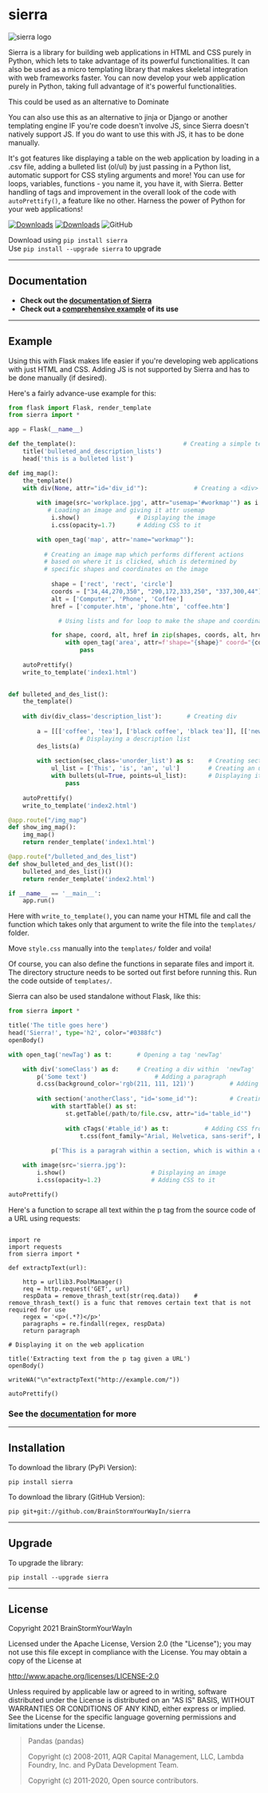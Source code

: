 # sierra

![sierra logo](https://github.com/BrainStormYourWayIn/sierra/blob/main/logo.jpg)

Sierra is a library for building web applications in HTML and CSS purely in Python, which lets to take advantage of its powerful functionalities. It can also be used as a micro templating library that makes skeletal integration with web frameworks faster. You can now develop your web application purely in Python, taking full advantage of it's powerful functionalities.   

This could be used as an alternative to Dominate

You can also use this as an alternative to jinja or Django or another templating engine IF you're code doesn't involve JS, since Sierra doesn't natively support JS. If you do want to use this with JS, it has to be done manually.

It's got features like displaying a table on the web application by loading in a .csv file, adding a bulleted list (ol/ul) by just passing in a Python list, automatic support for CSS styling arguments and more! You can use for loops, variables, functions - you name it, you have it, with Sierra. Better handling of tags and improvement in the overall look of the code with `autoPrettify()`, a feature like no other. Harness the power of Python for your web applications!

[![Downloads](https://pepy.tech/badge/sierra)](https://pepy.tech/project/sierra)
[![Downloads](https://pepy.tech/badge/sierra/month)](https://pepy.tech/project/sierra)
![GitHub](https://img.shields.io/github/license/BrainStormYourWayIn/sierra?color=blue)

Download using `pip install sierra`   
Use `pip install --upgrade sierra` to upgrade

________________________________

## Documentation

- **Check out the [documentation of Sierra](https://brainstormyourwayin.github.io/sierra.github.io/)**
- **Check out a [comprehensive example](https://github.com/BrainStormYourWayIn/sierra_doc/blob/main/doc.py) of its use**

________________________________

## Example

Using this with Flask makes life easier if you're developing web applications with just HTML and CSS. Adding JS is not supported by Sierra and has to be done manually (if desired).

Here's a fairly advance-use example for this:

```python
from flask import Flask, render_template
from sierra import *

app = Flask(__name__)

def the_template():                              # Creating a simple template
    title('bulleted_and_description_lists')
    head('this is a bulleted list')

def img_map():
    the_template()
    with div(None, attr="id='div_id'"):             # Creating a <div> with id='div_id'
    
        with image(src='workplace.jpg', attr="usemap='#workmap'") as i:  
           # Loading an image and giving it attr usemap
            i.show()                # Displaying the image
            i.css(opacity=1.7)      # Adding CSS to it

        with open_tag('map', attr='name="workmap"'):  
        
          # Creating an image map which performs different actions
          # based on where it is clicked, which is determined by
          # specific shapes and coordinates on the image
        
            shape = ['rect', 'rect', 'circle']
            coords = ["34,44,270,350", "290,172,333,250", "337,300,44"]
            alt = ['Computer', 'Phone', 'Coffee']
            href = ['computer.htm', 'phone.htm', 'coffee.htm']

              # Using lists and for loop to make the shape and coordinate mapping faster (see doc)

            for shape, coord, alt, href in zip(shapes, coords, alt, href):       
                with open_tag('area', attr=f'shape="{shape}" coord="{coord}" alt="{alt}" href="{href}"'):
                    pass
                    
    autoPrettify()       
    write_to_template('index1.html')
    

def bulleted_and_des_list():
    the_template()
    
    with div(div_class='description_list'):       # Creating div
    
        a = [[['coffee', 'tea'], ['black coffee', 'black tea']], [['new_coffee'], ['foo', 'tea', 'green_tea']]]
                    # Displaying a description list
        des_lists(a)        
        
        with section(sec_class='unorder_list') as s:    # Creating section inside div
            ul_list = ['This', 'is', 'an', 'ul']        # Creating an unordered list
            with bullets(ul=True, points=ul_list):      # Displaying it
                pass        
        
    autoPrettify()
    write_to_template('index2.html')

@app.route("/img_map")
def show_img_map():
    img_map()
    return render_template('index1.html')

@app.route("/bulleted_and_des_list")
def show_bulleted_and_des_list()():
    bulleted_and_des_list()()
    return render_template('index2.html')

if __name__ == '__main__':
    app.run()
```
Here with `write_to_template()`, you can name your HTML file and call the function which takes only that argument to write the file into the 
`templates/` folder.    

Move `style.css` manually into the `templates/` folder and voila!   

Of course, you can also define the functions in separate files and import it.   
The directory structure needs to be sorted out first before running this. Run the code outside of `templates/`.

Sierra can also be used standalone without Flask, like this:

```python
from sierra import *

title('The title goes here')
head('Sierra!', type='h2', color="#0388fc")
openBody()

with open_tag('newTag') as t:       # Opening a tag 'newTag'

    with div('someClass') as d:     # Creating a div within  'newTag'
        p('Some text')                   # Adding a paragraph
        d.css(background_color='rgb(211, 111, 121)')          # Adding CSS to the div
        
        with section('anotherClass', "id='some_id'"):         # Creating section within the div within 'newTag'
            with startTable() as st:
                st.getTable(/path/to/file.csv, attr="id='table_id'")     # Displaying a table from a CSV and giving it an id
                
                with cTags('#table_id') as t:          # Adding CSS from the table id
                    t.css(font_family="Arial, Helvetica, sans-serif", border="1px solid #d1d5e8", padding='8px', width='20%')
                    
            p('This is a paragrah within a section, which is within a div tag and comes afer the table')

    with image(src='sierra.jpg'):    
        i.show()                        # Displaying an image
        i.css(opacity=1.2)              # Adding CSS to it

autoPrettify() 
```

Here's a function to scrape all text within the p tag from the source code of a URL using requests:
    
```python3

import re
import requests
from sierra import *
    
def extractpText(url):

    http = urllib3.PoolManager()
    req = http.request('GET', url)
    respData = remove_thrash_text(str(req.data))    # remove_thrash_text() is a func that removes certain text that is not required for use   
    regex = '<p>(.*?)</p>'
    paragraphs = re.findall(regex, respData)
    return paragraph

# Displaying it on the web application

title('Extracting text from the p tag given a URL')
openBody()

writeWA("\n"extractpText("http://example.com/"))

autoPrettify()

```


### See the [documentation](https://brainstormyourwayin.github.io/sierra.github.io/) for more

________________________________

## Installation

To download the library (PyPi Version):

    pip install sierra

To download the library (GitHub Version):

    pip git+git://github.com/BrainStormYourWayIn/sierra

________________________________

## Upgrade

To upgrade the library:

    pip install --upgrade sierra

________________________________

## License

Copyright 2021 BrainStormYourWayIn

Licensed under the Apache License, Version 2.0 (the "License");
you may not use this file except in compliance with the License.
You may obtain a copy of the License at

http://www.apache.org/licenses/LICENSE-2.0

Unless required by applicable law or agreed to in writing, software
distributed under the License is distributed on an "AS IS" BASIS,
WITHOUT WARRANTIES OR CONDITIONS OF ANY KIND, either express or implied.
See the License for the specific language governing permissions and
limitations under the License.

> Pandas (pandas)
>
> Copyright (c) 2008-2011, AQR Capital Management, LLC, Lambda Foundry, Inc. and PyData Development Team.
>
> Copyright (c) 2011-2020, Open source contributors.
